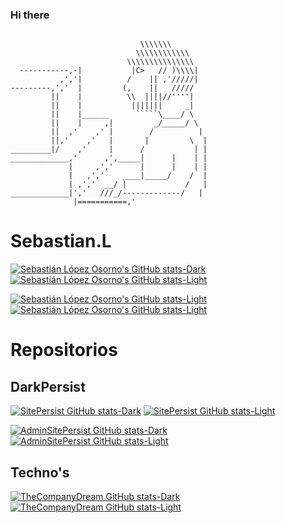 ### Hi there 

~~~

                             \\\\\\\
                            \\\\\\\\\\\\
                          \\\\\\\\\\\\\\\
  -----------,-|           |C>   // )\\\\|
           ,','|          /    || ,'/////|
---------,','  |         (,    ||   /////
         ||    |          \\  ||||//''''|
         ||    |           |||||||     _|
         ||    |______      `````\____/ \
         ||    |     ,|         _/_____/ \
         ||  ,'    ,' |        /          |
         ||,'    ,'   |       |         \  |
_________|/    ,'     |      /           | |
_____________,'      ,',_____|      |    | |
             |     ,','      |      |    | |
             |   ,','    ____|_____/    /  |
             | ,','  __/ |             /   |
_____________|','   ///_/-------------/   |
              |===========,'

~~~

<!--
**SebastianLopezOsorno-SENA/SebastianLopezOsorno-SENA** is a ✨ _special_ ✨ repository because its `README.md` (this file) appears on your GitHub profile.

Here are some ideas to get you started:

- 🔭 I’m currently working on ...
- 🌱 I’m currently learning ...
- 👯 I’m looking to collaborate on ...
- 🤔 I’m looking for help with ...
- 💬 Ask me about ...
- 📫 How to reach me: ...
- 😄 Pronouns: ...
- ⚡ Fun fact: ...
-->

# Sebastian.L


[![Sebastián López Osorno's GitHub stats-Dark](https://github-readme-stats.vercel.app/api?username=SebastianLopezO&show_icons=true&theme=dark#gh-dark-mode-only)](https://github.com/SebastianLopezO#gh-dark-mode-only)
[![Sebastián López Osorno's GitHub stats-Light](https://github-readme-stats.vercel.app/api?username=SebastianLopezO&show_icons=true&theme=default#gh-light-mode-only)](https://github.com/SebastianLopezO#gh-light-mode-only)

[![Sebastián López Osorno's GitHub stats-Light](https://github-readme-stats.vercel.app/api/top-langs/?username=SebastianLopezO&layout=compact&langs_count=7&theme=dark)](https://github.com/SebastianLopezO#gh-dark-mode-only)
[![Sebastián López Osorno's GitHub stats-Light](https://github-readme-stats.vercel.app/api/top-langs/?username=SebastianLopezO&layout=compact&langs_count=7&theme=default)](https://github.com/SebastianLopezO#gh-light-mode-only)

# Repositorios

## DarkPersist

[![SitePersist GitHub stats-Dark](https://github-readme-stats.vercel.app/api/pin/?username=DarkPersist&repo=SitePersist&theme=dark#gh-dark-mode-only)](https://github.com/SebastianLopezO#gh-dark-mode-only)
[![SitePersist GitHub stats-Light](https://github-readme-stats.vercel.app/api/pin/?username=DarkPersist&repo=SitePersist&theme=dark#gh-light-mode-only)](https://github.com/SebastianLopezO#gh-light-mode-only)

[![AdminSitePersist GitHub stats-Dark](https://github-readme-stats.vercel.app/api/pin/?username=DarkPersist&repo=AdminSitePersist&theme=dark#gh-dark-mode-only)](https://github.com/SebastianLopezO#gh-dark-mode-only)
[![AdminSitePersist GitHub stats-Light](https://github-readme-stats.vercel.app/api/pin/?username=DarkPersist&repo=AdminSitePersist&theme=dark#gh-light-mode-only)](https://github.com/SebastianLopezO#gh-light-mode-only)

## Techno's

[![TheCompanyDream GitHub stats-Dark](https://github-readme-stats.vercel.app/api/pin/?username=Techno-s&repo=TheCompanyDream&theme=dark#gh-dark-mode-only)](https://github.com/SebastianLopezO#gh-dark-mode-only)
[![TheCompanyDream GitHub stats-Light](https://github-readme-stats.vercel.app/api/pin/?username=Techno-s&repo=TheCompanyDream&theme=dark#gh-light-mode-only)](https://github.com/SebastianLopezO#gh-light-mode-only)
